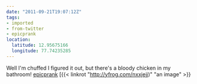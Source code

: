 ```yaml
---
date: "2011-09-21T19:07:12Z"
tags:
- imported
- from-twitter
- epicprank
location:
  latitude: 12.95675166
  longitude: 77.74235285
---
```

Well I'm chuffed I figured it out, but there's a bloody chicken in my bathroom\! [epicprank](/tags/epicprank) [{{< linkrot "http://yfrog.com/nxxjejj)" "an image" >}}
